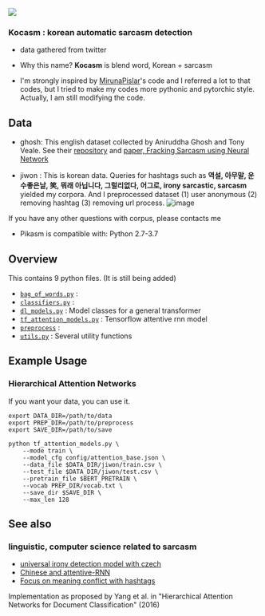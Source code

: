 

[<img src="https://media1.tenor.com/images/03437a3a7a4a9084caecf563850e3569/tenor.gif?itemid=9054712">](https://media1.tenor.com/)

### Kocasm : korean automatic sarcasm detection
- data gathered from twitter

- Why this name? **Kocasm** is blend word, Korean + sarcasm

- I'm strongly inspired by [MirunaPislar](https://github.com/MirunaPislar/Sarcasm-Detection)'s code and I referred a lot to that codes, but I tried to make my codes more pythonic and pytorchic style. Actually, I am still modifying the code.

## Data
 - ghosh: This english dataset collected by Aniruddha Ghosh and Tony Veale. See their [repository](https://github.com/AniSkywalker/SarcasmDetection) and [paper, Fracking Sarcasm using Neural Network](http://www.aclweb.org/anthology/W16-0425)

- jiwon : This is korean data. Queries for hashtags such as **역설, 아무말, 운수좋은날, 笑, 뭐래 아닙니다, 그럴리없다, 어그로, irony sarcastic, sarcasm** yielded my corpora. And I preprocessed dataset (1) user anonymous (2) removing hashtag (3) removing url process.
![image](/images/pipeline_clean_tokens.png)
    
If you have any other questions with corpus, please contacts me
        
* Pikasm is compatible with: Python 2.7-3.7

## Overview

This contains 9 python files. (It is still being added)
- [`bag_of_words.py`](https://github.com/SpellOnYou/korean-sarcasm/blob/master/models/bag_of_words.py) : 
- [`classifiers.py`](https://github.com/SpellOnYou/korean-sarcasm/blob/master/models/classifiers.py) : 
- [`dl_models.py`](https://github.com/SpellOnYou/korean-sarcasm/blob/master/models/dl_models.py) : Model classes for a general transformer
- [`tf_attention_models.py`](https://github.com/SpellOnYou/korean-sarcasm/blob/master/models/tf_attention_models.py) : Tensorflow attentive rnn model
- [`preprocess`](https://github.com/SpellOnYou/korean-sarcasm/blob/master/models/preprocess.py) : 
- [`utils.py`](https://github.com/SpellOnYou/korean-sarcasm/blob/master/models/utils.py) : Several utility functions

## Example Usage

### Hierarchical Attention Networks

If you want your data, you can use it.

```
export DATA_DIR=/path/to/data
export PREP_DIR=/path/to/preprocess
export SAVE_DIR=/path/to/save

python tf_attention_models.py \
    --mode train \
    --model_cfg config/attention_base.json \
    --data_file $DATA_DIR/jiwon/train.csv \
    --test_file $DATA_DIR/jiwon/test.csv \
    --pretrain_file $BERT_PRETRAIN \
    --vocab PREP_DIR/vocab.txt \
    --save_dir $SAVE_DIR \
    --max_len 128
```

## See also

### linguistic, computer science related to sarcasm
   * [universal irony detection model with czech](https://pdfs.semanticscholar.org/0c27/64756299a82659605b132aef9159f61a4171.pdf)
   * [Chinese and attentive-RNN](https://link.springer.com/chapter/10.1007/978-3-319-56608-5_45)
   * [Focus on meaning conflict with hashtags](https://www.researchgate.net/publication/255729692_The_perfect_solution_for_detecting_sarcasm_in_tweets_not)
   
   Implementation as proposed by Yang et al. in "Hierarchical Attention Networks for Document Classification" (2016)
  
